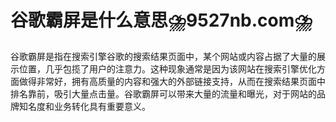 # 谷歌霸屏是什么意思⛈️9527nb.com⛈️

谷歌霸屏是指在搜索引擎谷歌的搜索结果页面中，某个网站或内容占据了大量的展示位置，几乎包揽了用户的注意力。这种现象通常是因为该网站在搜索引擎优化方面做得非常好，拥有高质量的内容和强大的外部链接支持，从而在搜索结果页面中排名靠前，吸引大量点击量。谷歌霸屏可以带来大量的流量和曝光，对于网站的品牌知名度和业务转化具有重要意义。